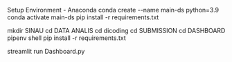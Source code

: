 Setup Environment - Anaconda
conda create --name main-ds python=3.9
conda activate main-ds
pip install -r requirements.txt

mkdir SINAU
cd DATA ANALIS
cd dicoding
cd SUBMISSION
cd DASHBOARD
pipenv shell
pip install -r requirements.txt

streamlit run Dashboard.py
